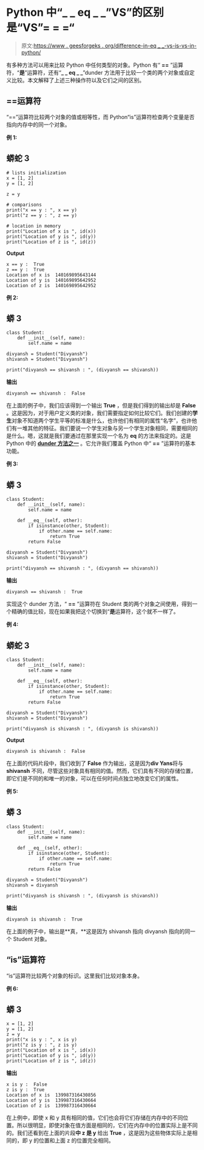 # Python 中“_ _ eq _ _”VS”的区别是“VS”= = =“

> 原文:[https://www . geesforgeks . org/difference-in-eq _ _-vs-is-vs-in-python/](https://www.geeksforgeeks.org/difference-between-__eq__-vs-is-vs-in-python/)

有多种方法可以用来比较 Python 中任何类型的对象。Python 有“ **==** ”运算符，“**是**”运算符，还有“**_ _ eq _ _**”dunder 方法用于比较一个类的两个对象或自定义比较。本文解释了上述三种操作符以及它们之间的区别。

## ==运算符

“==”运算符比较两个对象的值或相等性，而 Python“is”运算符检查两个变量是否指向内存中的同一个对象。

**例 1:**

## 蟒蛇 3

```
# lists initialization
x = [1, 2]
y = [1, 2]

z = y

# comparisons
print("x == y : ", x == y)
print("z == y : ", z == y)

# location in memory
print("Location of x is ", id(x))
print("Location of y is ", id(y))
print("Location of z is ", id(z))
```

**Output**

```
x == y :  True
z == y :  True
Location of x is  140169895643144
Location of y is  140169895642952
Location of z is  140169895642952

```

**例 2:**

## 蟒 3

```
class Student:
    def __init__(self, name):
        self.name = name

divyansh = Student("Divyansh")
shivansh = Student("Divyansh")

print("divyansh == shivansh : ", (divyansh == shivansh))
```

**输出**

```
divyansh == shivansh :  False

```

在上面的例子中，我们应该得到一个输出 **True** ，但是我们得到的输出却是 **False** 。这是因为，对于用户定义类的对象，我们需要指定如何比较它们。我们创建的**学生**对象不知道两个学生平等的标准是什么，也许他们有相同的属性“名字”，也许他们有一堆其他的特征。我们要说一个学生对象与另一个学生对象相同，需要相同的是什么。嗯，这就是我们要通过在那里实现一个名为 **__eq__** 的方法来指定的。这是 Python 中的 [**dunder 方法之一**](https://www.geeksforgeeks.org/dunder-magic-methods-python/) 。它允许我们覆盖 Python 中“ **==** ”运算符的基本功能。

**例 3:**

## 蟒 3

```
class Student:
    def __init__(self, name):
        self.name = name

    def __eq__(self, other):
        if isinstance(other, Student):
            if other.name == self.name:
                return True
        return False

divyansh = Student("Divyansh")
shivansh = Student("Divyansh")

print("divyansh == shivansh : ", (divyansh == shivansh))
```

**输出**

```
divyansh == shivansh :  True

```

实现这个 dunder 方法，“ **==** ”运算符在 Student 类的两个对象之间使用，得到一个精确的值比较，现在如果我把这个切换到“**是**运算符，这个就不一样了。

**例 4:**

## 蟒蛇 3

```
class Student:
    def __init__(self, name):
        self.name = name

    def __eq__(self, other):
        if isinstance(other, Student):
            if other.name == self.name:
                return True
        return False

divyansh = Student("Divyansh")
shivansh = Student("Divyansh")

print("divyansh is shivansh : ", (divyansh is shivansh))
```

**Output**

```
divyansh is shivansh :  False

```

在上面的代码片段中，我们收到了 **False** 作为输出，这是因为**div Yans**将与 **shivansh** 不同，尽管这些对象具有相同的值。然而，它们具有不同的存储位置，即它们是不同的和唯一的对象，可以在任何时间点独立地改变它们的属性。

**例 5:**

## 蟒 3

```
class Student:
    def __init__(self, name):
        self.name = name

    def __eq__(self, other):
        if isinstance(other, Student):
            if other.name == self.name:
                return True
        return False

divyansh = Student("Divyansh")
shivansh = divyansh

print("divyansh is shivansh : ", (divyansh is shivansh))
```

**输出**

```
divyansh is shivansh :  True

```

在上面的例子中，输出是**真，**这是因为 shivansh 指向 divyansh 指向的同一个 Student 对象。

## “is”运算符

“is”运算符比较两个对象的标识。这里我们比较对象本身。

**例 6:**

## 蟒 3

```
x = [1, 2]
y = [1, 2]
z = y
print("x is y : ", x is y)
print("z is y : ", z is y)
print("Location of x is ", id(x))
print("Location of y is ", id(y))
print("Location of z is ", id(z))
```

**输出**

```
x is y :  False
z is y :  True
Location of x is  139987316430856
Location of y is  139987316430664
Location of z is  139987316430664

```

在上例中，即使 x 和 y 具有相同的值，它们也会将它们存储在内存中的不同位置。所以很明显，即使对象在值方面是相同的，它们在内存中的位置实际上是不同的。我们还看到在上面的片段**中 z 是 y** 给出 **True** ，这是因为这些物体实际上是相同的，即 y 的位置和上面 z 的位置完全相同。